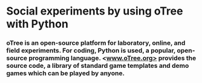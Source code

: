 # Social experiments by using oTree with Python
### oTree is an open-source platform for laboratory, online, and field experiments. For coding, Python is used, a popular, open-source programming language. <www.oTree.org> provides the source code, a library of standard game templates and demo games which can be played by anyone.
